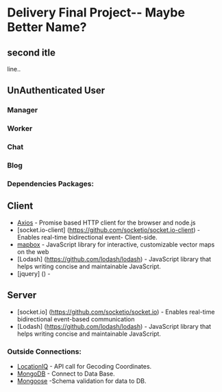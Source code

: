 # Delivery Final Project-- Maybe Better Name?

## second itle

line..


## UnAuthenticated User

### Manager

### Worker





### Chat


### Blog



### Dependencies Packages:
## Client
* [Axios](https://github.com/axios/axios) - Promise based HTTP client for the browser and node.js
* [socket.io-client] (https://github.com/socketio/socket.io-client) - Enables real-time bidirectional event- Client-side.
* [mapbox](https://github.com/mapbox/mapbox-gl-js) - JavaScript library for interactive, customizable vector maps on the web
*  [Lodash] (https://github.com/lodash/lodash) - JavaScript library that helps writing concise and maintainable JavaScript.
* [jquery] () - 

## Server
* [socket.io] (https://github.com/socketio/socket.io) - Enables real-time bidirectional event-based communication
* [Lodash] (https://github.com/lodash/lodash) - JavaScript library that helps writing concise and maintainable JavaScript.




### Outside Connections:
* [LocationIQ](https://locationiq.com/docs) - API call for Gecoding Coordinates.
* [MongoDB](https://docs.mongodb.com/) - Connect to Data Base.
* [Mongoose](https://mongoosejs.com/docs/connections.html) -Schema validation for data to DB.






